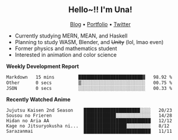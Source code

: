 <h2 align="center">
  Hello~!! I'm Una!
</h2>

<p align="center">
  <a href="https://anarchy.website/">Blog</a> &bull;
  <a href="https://una-ada.github.io/">Portfolio</a> &bull;
  <a href="https://twitter.com/xn__z7x">Twitter</a>
</p>

- Currently studying MERN, MEAN, and Haskell
- Planning to study WASM, Blender, and ~~Unity~~ (lol, lmao even)
- Former physics and mathematics student
- Interested in animation and color science

**Weekly Development Report**

<!--START_SECTION:waka-->

```txt
Markdown   15 mins         ████████████████████████▓   98.92 %
Other      0 secs          ▒░░░░░░░░░░░░░░░░░░░░░░░░   00.75 %
JSON       0 secs          ░░░░░░░░░░░░░░░░░░░░░░░░░   00.33 %
```

<!--END_SECTION:waka-->

**Recently Watched Anime**

<!-- RECENT-ANIME:START -->

    Jujutsu Kaisen 2nd Season    █████████████████████░░░░   20/23
    Sousou no Frieren            ████████████░░░░░░░░░░░░░   14/28
    Hidan no Aria AA             █████████████████████████   12/12
    Kage no Jitsuryokusha ni...  ████████████████░░░░░░░░░   8/12
    Sarazanmai                   █████████████████████████   11/11
<!-- RECENT-ANIME:END -->
